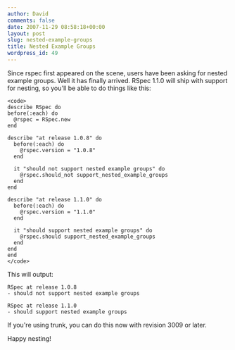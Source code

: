 ```yaml
---
author: David
comments: false
date: 2007-11-29 08:58:18+00:00
layout: post
slug: nested-example-groups
title: Nested Example Groups
wordpress_id: 49
---
```


Since rspec first appeared on the scene, users have been asking for nested example groups. Well it has finally arrived. RSpec 1.1.0 will ship with support for nesting, so you'll be able to do things like this:





    
    <code>
    describe RSpec do
    before(:each) do
      @rspec = RSpec.new
    end
    
    describe "at release 1.0.8" do
      before(:each) do
        @rspec.version = "1.0.8"
      end
    
      it "should not support nested example groups" do
        @rspec.should_not support_nested_example_groups
      end
    end
    
    describe "at release 1.1.0" do
      before(:each) do
        @rspec.version = "1.1.0"
      end
    
      it "should support nested example groups" do
        @rspec.should support_nested_example_groups
      end
    end
    end
    </code>





This will output:





    
    
    RSpec at release 1.0.8
    - should not support nested example groups
    
    RSpec at release 1.1.0
    - should support nested example groups
    





If you're using trunk, you can do this now with revision 3009 or later.






Happy nesting!
